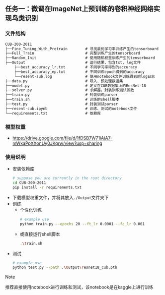 ## 任务一：微调在ImageNet上预训练的卷积神经网络实现鸟类识别


### 文件结构

```txt
CUB-200-2011
├──Fine_Tuning_With_Pretrain        # 寻找最优学习率训练产生的tensorboard
├──Full_Train                       # 完整训练产生的tensorboard
├──Random_Init                      # 使用随机权重训练产生的tensorboard
├──Output                           # 运行结果，包含txt, log文件
    ├──best_accuracy_lr.txt         # 不同学习率得到的accuracy
    ├──best_accuracy_ep.txt         # 不同训练epoch得到的accuracy
    └──resent-sub.log               # 使用notebook文件训练得到的log日志
├──data.py                          # 导入、预处理数据集
├──model.py                         # 定义在CUB数据集上的ResNet-18
├──solver.py                        # 求解器，封装训练测试函数
├──train.py                         # 封装训练parser                        
├──train.sh                         # 训练的shell脚本                        
├──test.py                          # 封装测试parser
├──resent-cub.ipynb                 # 训练、测试的notebook文件
└──requirements.txt                 # 依赖库                
```

### 模型权重

- https://drive.google.com/file/d/1fDSB7W71iAiA7-mWxaPpXXonUy0JKqrw/view?usp=sharing

### 使用说明

- 安装依赖库
    ```bash
    # suppose you are currently in the root directory
    cd CUB-200-2011
    pip install -r requirements.txt 
    ```
- 下载模型权重文件，并将其放入`./Output`文件夹下
- 训练
  - 个性化训练 
    ```bash
    # example use
    python train.py --epochs 20 --ft_lr 0.0001 --fc_lr 0.001
    ```
  - 或直接运行shell脚本
    ```bash
    .\train.sh
    ``` 
- 测试
    ```bash
    # example use
    python test.py --path .\Output\resnet18_cub.pth
    ```
> [!NOTE]
> 推荐直接使用notebook进行训练和测试，该notebook是在kaggle上进行训练 